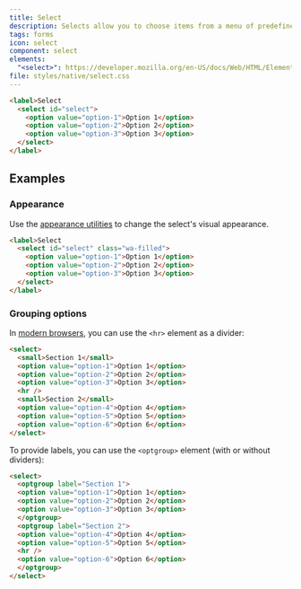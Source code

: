 ```yaml
---
title: Select
description: Selects allow you to choose items from a menu of predefined options.
tags: forms
icon: select
component: select
elements:
  "<select>": https://developer.mozilla.org/en-US/docs/Web/HTML/Element/select
file: styles/native/select.css
---
```


```html {.example}
<label>Select
  <select id="select">
    <option value="option-1">Option 1</option>
    <option value="option-2">Option 2</option>
    <option value="option-3">Option 3</option>
  </select>
</label>
```

## Examples

### Appearance

Use the [appearance utilities](/docs/utilities/appearance/) to change the select's visual appearance.

```html {.example}
<label>Select
  <select id="select" class="wa-filled">
    <option value="option-1">Option 1</option>
    <option value="option-2">Option 2</option>
    <option value="option-3">Option 3</option>
  </select>
</label>
```

### Grouping options

In [modern browsers](https://caniuse.com/mdn-html_elements_select_hr_in_select), you can use the `<hr>` element as a divider:

```html {.example}
<select>
  <small>Section 1</small>
  <option value="option-1">Option 1</option>
  <option value="option-2">Option 2</option>
  <option value="option-3">Option 3</option>
  <hr />
  <small>Section 2</small>
  <option value="option-4">Option 4</option>
  <option value="option-5">Option 5</option>
  <option value="option-6">Option 6</option>
</select>
```

To provide labels, you can use the `<optgroup>` element (with or without dividers):

```html {.example}
<select>
  <optgroup label="Section 1">
  <option value="option-1">Option 1</option>
  <option value="option-2">Option 2</option>
  <option value="option-3">Option 3</option>
  </optgroup>
  <optgroup label="Section 2">
  <option value="option-4">Option 4</option>
  <option value="option-5">Option 5</option>
  <hr />
  <option value="option-6">Option 6</option>
  </optgroup>
</select>
```

